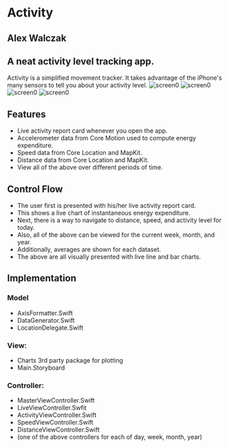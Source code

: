 # Activity
## Alex Walczak

## A neat activity level tracking app.

Activity is a simplified movement tracker. It takes advantage of the iPhone's many sensors to tell you about your activity level.
![screen0][0] ![screen0][1]
![screen0][2] ![screen0][3]

[0]: screen0.png "Home Screen"
[1]: screen1.png "Week's Distance Traveled"
[2]: screen2.png "Current Speed"
[3]: screen3.png "Year's Activity"



## Features
* Live activity report card whenever you open the app.
* Accelerometer data from Core Motion used to compute energy expenditure.
* Speed data from Core Location and MapKit.
* Distance data from Core Location and MapKit.
* View all of the above over different periods of time.

## Control Flow
* The user first is presented with his/her live activity report card.
* This shows a live chart of instantaneous energy expenditure.
* Next, there is a way to navigate to distance, speed, and activity level for today.
* Also, all of the above can be viewed for the current week, month, and year.
* Additionally, averages are shown for each dataset.
* The above are all visually presented with live line and bar charts.

## Implementation

### Model
* AxisFormatter.Swift
* DataGenerator.Swift
* LocationDelegate.Swift

### View:
* Charts 3rd party package for plotting
* Main.Storyboard

### Controller:
* MasterViewController.Swift
* LiveViewController.Swfit
* ActivityViewController.Swift
* SpeedViewController.Swift
* DistanceViewController.Swift
* (one of the above controllers for each of day, week, month, year)
